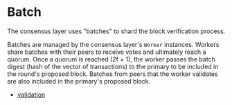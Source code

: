 # Batch
The consensus layer uses "batches" to shard the block verification process.

Batches are managed by the consensus layer's `Worker` instances. Workers share batches with their peers to receive votes and ultimately reach a quorum. Once a quorum is reached (2f + 1), the worker passes the batch digest (hash of the vector of transactions) to the primary to be included in the round's proposed block. Batches from peers that the worker validates are also included in the primary's proposed block.

- [validation](./validation)
